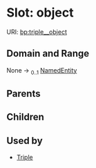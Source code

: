
# Slot: object




URI: [bp:triple__object](http://w3id.org/ontogpt/biological-process-templatetriple__object)


## Domain and Range

None &#8594;  <sub>0..1</sub> [NamedEntity](NamedEntity.md)

## Parents


## Children


## Used by

 * [Triple](Triple.md)
